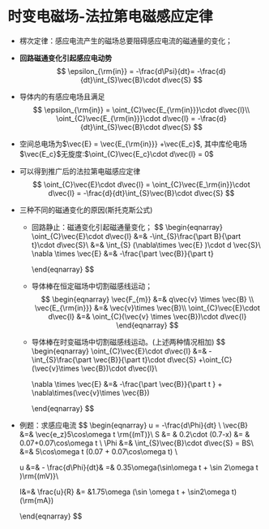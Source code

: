 # 时变电磁场-法拉第电磁感应定律

+ 楞次定律：感应电流产生的磁场总要阻碍感应电流的磁通量的变化；

+ **回路磁通变化引起感应电动势**
  $$
  \epsilon_{\rm{in}} = -\frac{d\Psi}{dt}=  -\frac{d}{dt}\int_{S}\vec{B}\cdot d\vec{S}
  $$

+ 导体内的有感应电场且满足
  $$
  \epsilon_{\rm{in}} = \oint_{C}\vec{E_{\rm{in}}}\cdot d\vec{l}\\
  \oint_{C}\vec{E_{\rm{in}}}\cdot d\vec{l} = -\frac{d}{dt}\int_{S}\vec{B}\cdot d\vec{S}
  $$

+ 空间总电场为$\vec{E} = \vec{E_{\rm{in}}} +\vec{E_c}$, 其中库伦电场$\vec{E_c}$无旋度:$\oint_{C}\vec{E_c}\cdot d\vec{l} = 0$

+ 可以得到推广后的法拉第电磁感应定律
  $$
  \oint_{C}\vec{E}\cdot d\vec{l} = \oint_{C}\vec{E_\rm{in}}\cdot d\vec{l} = -\frac{d}{dt}\int_{S}\vec{B}\cdot d\vec{S}
  $$

+ 三种不同的磁通变化的原因(斯托克斯公式)

  + 回路静止：磁通变化引起磁通量变化；
    $$
    \begin{eqnarray}
    \oint_{C}\vec{E}\cdot d\vec{l} &=& -\int_{S}\frac{\part B}{\part t}\cdot d\vec{S}\\
    &=& \int_{S} (\nabla\times \vec{E} )\cdot d \vec{S}\\
    \nabla \times \vec{E} &=& -\frac{\part \vec{B}}{\part t}
    
    \end{eqnarray}
    $$
    

  + 导体棒在恒定磁场中切割磁感线运动；
    $$
    \begin{eqnarray}
    \vec{F_{m}} &=& q\vec{v} \times \vec{B} \\
    \vec{E_{\rm{in}}} &=& \vec{v}\times \vec{B}\\
    \oint_{C}\vec{E}\cdot d\vec{l} &=& \oint_{C}(\vec{v} \times \vec{B})\cdot d\vec{l}
    \end{eqnarray}
    $$
    

  + 导体棒在时变磁场中切割磁感线运动。(上述两种情况相加)
    $$
    \begin{eqnarray}
    \oint_{C}\vec{E}\cdot d\vec{l} &=& - \int_{S}\frac{\part \vec{B}}{\part t}\cdot d\vec{S}
    +\oint_{C}(\vec{v}\times \vec{B})\cdot d\vec{l}\\
    
    \nabla \times \vec{E} &=& -\frac{\part \vec{B}}{\part t } + \nabla\times(\vec{v}\times \vec{B})
    
    \end{eqnarray}
    $$

+ 例题：求感应电流
  $$
  \begin{eqnarray}
  u = -\frac{d\Phi}{dt} \\
  \vec{B} &=& \vec{e_z}5\cos\omega t  \rm{(mT)}\\
  S &= & 0.2\cdot (0.7-x) &= & 0.07+0.07\cos\omega t \\
  \Phi &=& \int_{S}\vec{B}\cdot d\vec{S} = BS\\
  &=&  5\cos\omega t (0.07 + 0.07\cos\omega t) \\
  
  u &=& - \frac{d\Phi}{dt}& =& 0.35\omega(\sin\omega t + \sin 2\omega t )\rm{(mV)}\\
  
  I&=& \frac{u}{R} &= &1.75\omega (\sin \omega t + \sin2\omega t)(\rm{mA})
  
  \end{eqnarray}
  $$
  

  